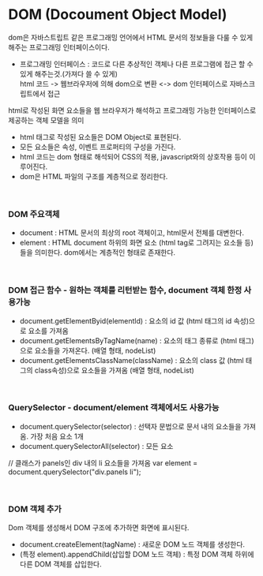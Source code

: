 # DOM (Docoument Object Model)

dom은 자바스트립트 같은 프로그래밍 언어에서 HTML 문서의 정보들을 다룰 수 있게 해주는 프로그래밍 인터페이스이다.
- 프로그래밍 인터페이스 : 코드로 다른 추상적인 객체나 다른 프로그램에 접근 할 수 있게 해주는것.(가져다 쓸 수 있게)</br>
html 코드 -> 웹브라우저에 의해 dom으로 변환 <-> dom 인터페이스로 자바스크립트에서 접근


html로 작성된 화면 요소들을 웹 브라우저가 해석하고 프로그래밍 가능한 인터페이스로 제공하는 객체 모델을 의미
- html 태그로 작성된 요소들은 DOM Object로 표현된다.
- 모든 요소들은 속성, 이벤트 프로퍼티의 구성을 가진다.
- html 코드는 dom 형태로 해석되어 CSS의 적용, javascript와의 상호작용 등이 이루어진다.
- dom은 HTML 파일의 구조를 계층적으로 정리한다.

</br>

### DOM 주요객체
- document : HTML 문서의 최상의 root 객체이고, html문서 전체를 대변한다.
- element : HTML document 하위의 화면 요소 (html tag로 그려지는 요소들 등)들을 의미한다. dom에서는 계층적인 형태로 존재한다.

</br>

### DOM 접근 함수 - 원하는 객체를 리턴받는 함수, document 객체 한정 사용가능

- document.getElementByid(elementld) : 요소의 id 값 (html 태그의 id 속성)으로 요소를 가져옴
- document.getElementsByTagName(name) : 요소의 태그 종류로 (html 태그)으로 요소들을 가져온다. (배열 형태, nodeList)
- document.getElementsClassName(className) : 요소의 class 값 (html 태그의 class속성)으로 요소들을 가져옴 (배열 형태, nodeList)

</br>

### QuerySelector - document/element 객체에서도 사용가능

- document.querySelector(selector) : 선택자 문법으로 문서 내의 요소들을 가져옴. 가장 처음 요소 1개
- document.querySelectorAll(selector) : 모든 요소

// 클래스가 panels인 div 내의 li 요소들을 가져옴 var element = document.querySelector("div.panels li");

</br>

### DOM 객체 추가

Dom 객체를 생성해서 DOM 구조에 추가하면 화면에 표시된다.
- document.createElement(tagName) : 새로운 DOM 노드 객체를 생성한다.
- (특정 element).appendChild(삽입할 DOM 노드 객체) : 특정 DOM 객체 하위에 다른 DOM 객체를 삽입한다.
